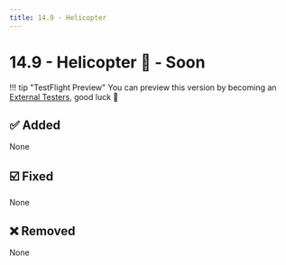 ```yaml
---
title: 14.9 - Helicopter
---
```

# 14.9 - Helicopter :helicopter: - Soon

!!! tip "TestFlight Preview"
    You can preview this version by becoming an [External Testers](/becoming-external-tester), good luck :muscle:

## :white_check_mark: Added
None

## :ballot_box_with_check: Fixed
None

## :x: Removed
None